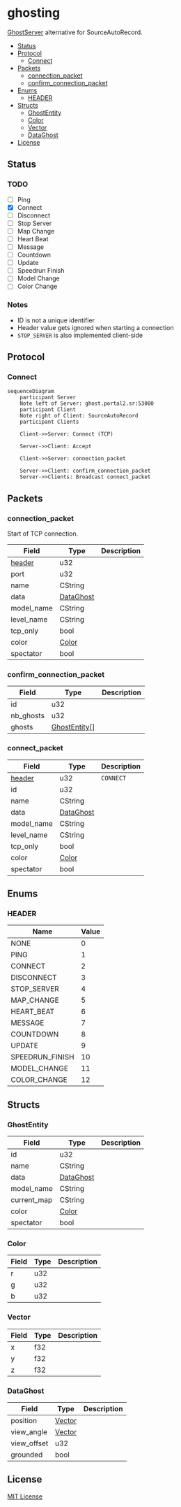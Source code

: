 # ghosting

[GhostServer][p2sr-GhostServer] alternative for SourceAutoRecord.

[p2sr-GhostServer]: https://github.com/p2sr/GhostServer

- [Status](#status)
- [Protocol](#protocol)
  - [Connect](#connect)
- [Packets](#packets)
  - [connection_packet](#connection_packet)
  - [confirm_connection_packet](#confirm_connection_packet)
- [Enums](#enums)
  - [HEADER](#header)
- [Structs](#structs)
  - [GhostEntity](#ghostentity)
  - [Color](#color)
  - [Vector](#vector)
  - [DataGhost](#dataghost)
- [License](#license)

## Status

### TODO

- [ ] Ping
- [x] Connect
- [ ] Disconnect
- [ ] Stop Server
- [ ] Map Change
- [ ] Heart Beat
- [ ] Message
- [ ] Countdown
- [ ] Update
- [ ] Speedrun Finish
- [ ] Model Change
- [ ] Color Change

### Notes

- ID is not a unique identifier
- Header value gets ignored when starting a connection
- `STOP_SERVER` is also implemented client-side

## Protocol

### Connect

```mermaid
sequenceDiagram
    participant Server
    Note left of Server: ghost.portal2.sr:53000
    participant Client
    Note right of Client: SourceAutoRecord
    participant Clients

    Client->>Server: Connect (TCP)

    Server->>Client: Accept

    Client->>Server: connection_packet

    Server->>Client: confirm_connection_packet
    Server->>Clients: Broadcast connect_packet
```

## Packets

### connection_packet

Start of TCP connection.

| Field             | Type                    | Description |
| ----------------- | ----------------------- | ----------- |
| [header](#header) | u32                     |             |
| port              | u32                     |             |
| name              | CString                 |             |
| data              | [DataGhost](#dataghost) |             |
| model_name        | CString                 |             |
| level_name        | CString                 |             |
| tcp_only          | bool                    |             |
| color             | [Color](#color)         |             |
| spectator         | bool                    |             |

### confirm_connection_packet

| Field     | Type                           | Description |
| --------- | ------------------------------ | ----------- |
| id        | u32                            |             |
| nb_ghosts | u32                            |             |
| ghosts    | [GhostEntity[]](#ghost-entity) |             |

### connect_packet

| Field             | Type                    | Description |
| ----------------- | ----------------------- | ----------- |
| [header](#header) | u32                     | `CONNECT`   |
| id                | u32                     |             |
| name              | CString                 |             |
| data              | [DataGhost](#dataghost) |             |
| model_name        | CString                 |             |
| level_name        | CString                 |             |
| tcp_only          | bool                    |             |
| color             | [Color](#color)         |             |
| spectator         | bool                    |             |

## Enums

### HEADER

| Name            | Value |
| --------------- | ----- |
| NONE            | 0     |
| PING            | 1     |
| CONNECT         | 2     |
| DISCONNECT      | 3     |
| STOP_SERVER     | 4     |
| MAP_CHANGE      | 5     |
| HEART_BEAT      | 6     |
| MESSAGE         | 7     |
| COUNTDOWN       | 8     |
| UPDATE          | 9     |
| SPEEDRUN_FINISH | 10    |
| MODEL_CHANGE    | 11    |
| COLOR_CHANGE    | 12    |

## Structs

### GhostEntity

| Field       | Type                    | Description |
| ----------- | ----------------------- | ----------- |
| id          | u32                     |             |
| name        | CString                 |             |
| data        | [DataGhost](#dataghost) |             |
| model_name  | CString                 |             |
| current_map | CString                 |             |
| color       | [Color](#color)         |             |
| spectator   | bool                    |             |

### Color

| Field | Type | Description |
| ----- | ---- | ----------- |
| r     | u32  |             |
| g     | u32  |             |
| b     | u32  |             |

### Vector

| Field | Type | Description |
| ----- | ---- | ----------- |
| x     | f32  |             |
| y     | f32  |             |
| z     | f32  |             |

### DataGhost

| Field       | Type              | Description |
| ----------- | ----------------- | ----------- |
| position    | [Vector](#vector) |             |
| view_angle  | [Vector](#vector) |             |
| view_offset | u32               |             |
| grounded    | bool              |             |

## License

[MIT License](./LICENSE)
